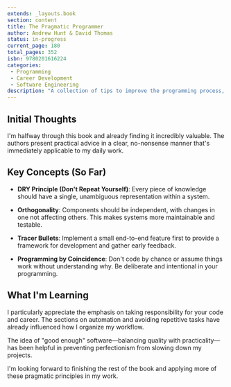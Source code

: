 ```yaml
---
extends: _layouts.book
section: content
title: The Pragmatic Programmer
author: Andrew Hunt & David Thomas
status: in-progress
current_page: 180
total_pages: 352
isbn: 9780201616224
categories:
 - Programming
 - Career Development
 - Software Engineering
description: "A collection of tips to improve the programming process, covering both individual and team-focused practices."
---
```


## Initial Thoughts

I'm halfway through this book and already finding it incredibly valuable. The authors present practical advice in a
clear, no-nonsense manner that's immediately applicable to my daily work.

## Key Concepts (So Far)

- **DRY Principle (Don't Repeat Yourself)**: Every piece of knowledge should have a single, unambiguous representation
  within a system.

- **Orthogonality**: Components should be independent, with changes in one not affecting others. This makes systems more
  maintainable and testable.

- **Tracer Bullets**: Implement a small end-to-end feature first to provide a framework for development and gather early
  feedback.

- **Programming by Coincidence**: Don't code by chance or assume things work without understanding why. Be deliberate
  and intentional in your programming.

## What I'm Learning

I particularly appreciate the emphasis on taking responsibility for your code and career. The sections on automation and
avoiding repetitive tasks have already influenced how I organize my workflow.

The idea of "good enough" software—balancing quality with practicality—has been helpful in preventing perfectionism from
slowing down my projects.

I'm looking forward to finishing the rest of the book and applying more of these pragmatic principles in my work. 
